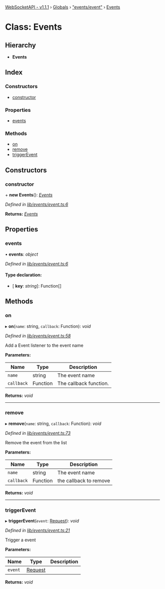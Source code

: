 [WebSocketAPI - v1.1.1](../README.md) › [Globals](../globals.md) › ["events/event"](../modules/_events_event_.md) › [Events](_events_event_.events.md)

# Class: Events

## Hierarchy

* **Events**

## Index

### Constructors

* [constructor](_events_event_.events.md#constructor)

### Properties

* [events](_events_event_.events.md#events)

### Methods

* [on](_events_event_.events.md#on)
* [remove](_events_event_.events.md#remove)
* [triggerEvent](_events_event_.events.md#triggerevent)

## Constructors

###  constructor

\+ **new Events**(): *[Events](_events_event_.events.md)*

*Defined in [lib/events/event.ts:6](https://github.com/T-Reimer/WebSocketAPI/blob/7bc0908/lib/events/event.ts#L6)*

**Returns:** *[Events](_events_event_.events.md)*

## Properties

###  events

• **events**: *object*

*Defined in [lib/events/event.ts:6](https://github.com/T-Reimer/WebSocketAPI/blob/7bc0908/lib/events/event.ts#L6)*

#### Type declaration:

* \[ **key**: *string*\]: Function[]

## Methods

###  on

▸ **on**(`name`: string, `callback`: Function): *void*

*Defined in [lib/events/event.ts:58](https://github.com/T-Reimer/WebSocketAPI/blob/7bc0908/lib/events/event.ts#L58)*

Add a Event listener to the event name

**Parameters:**

Name | Type | Description |
------ | ------ | ------ |
`name` | string | The event name |
`callback` | Function | The callback function.  |

**Returns:** *void*

___

###  remove

▸ **remove**(`name`: string, `callback`: Function): *void*

*Defined in [lib/events/event.ts:73](https://github.com/T-Reimer/WebSocketAPI/blob/7bc0908/lib/events/event.ts#L73)*

Remove the event from the list

**Parameters:**

Name | Type | Description |
------ | ------ | ------ |
`name` | string | The event name |
`callback` | Function | the callback to remove  |

**Returns:** *void*

___

###  triggerEvent

▸ **triggerEvent**(`event`: [Request](_request_.request.md)): *void*

*Defined in [lib/events/event.ts:21](https://github.com/T-Reimer/WebSocketAPI/blob/7bc0908/lib/events/event.ts#L21)*

Trigger a event

**Parameters:**

Name | Type | Description |
------ | ------ | ------ |
`event` | [Request](_request_.request.md) |   |

**Returns:** *void*
